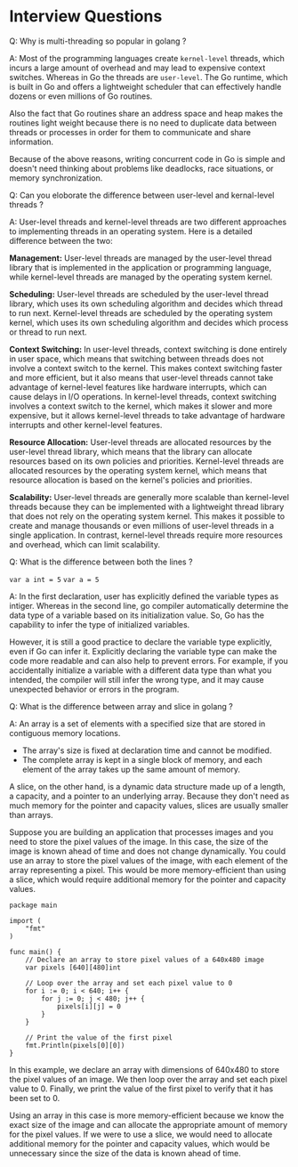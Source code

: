 # Interview Questions

Q: Why is multi-threading so popular in golang ?

A: Most of the programming languages create `kernel-level` threads, which incurs a large amount of overhead and may lead to expensive context switches.
Whereas in Go the threads are `user-level`. The Go runtime, which is built in Go and offers a lightweight scheduler that can effectively handle dozens or even millions of Go routines.

Also the fact that Go routines share an address space and heap makes the routines light weight because there is no need to duplicate
data between threads or processes in order for them to communicate and share information.

Because of the above reasons, writing concurrent code in Go is simple and doesn't need thinking about problems
like deadlocks, race situations, or memory synchronization. 

Q: Can you eloborate the difference between user-level and kernal-level threads ?

A: User-level threads and kernel-level threads are two different approaches to implementing threads in an operating system. 
Here is a detailed difference between the two:

**Management:** User-level threads are managed by the user-level thread library that is implemented in the application or programming language, while kernel-level threads are managed by the operating system kernel.

**Scheduling:** User-level threads are scheduled by the user-level thread library, which uses its own scheduling algorithm and decides which thread to run next. Kernel-level threads are scheduled by the operating system kernel, which uses its own scheduling algorithm and decides which process or thread to run next.

**Context Switching:** In user-level threads, context switching is done entirely in user space, which means that switching between threads does not involve a context switch to the kernel. This makes context switching faster and more efficient, but it also means that user-level threads cannot take advantage of kernel-level features like hardware interrupts, which can cause delays in I/O operations. In kernel-level threads, context switching involves a context switch to the kernel, which makes it slower and more expensive, but it allows kernel-level threads to take advantage of hardware interrupts and other kernel-level features.

**Resource Allocation:** User-level threads are allocated resources by the user-level thread library, which means that the library can allocate resources based on its own policies and priorities. Kernel-level threads are allocated resources by the operating system kernel, which means that resource allocation is based on the kernel's policies and priorities.

**Scalability:** User-level threads are generally more scalable than kernel-level threads because they can be implemented with a lightweight thread library that does not rely on the operating system kernel. This makes it possible to create and manage thousands or even millions of user-level threads in a single application. In contrast, kernel-level threads require more resources and overhead, which can limit scalability.

Q: What is the difference between both the lines ?

`var a int = 5`
`var a = 5`

A: In the first declaration, user has explicitly defined the variable types as intiger. Whereas in the second line, go compiler automatically determine the data type of a variable based on its initialization value. So, Go has the capability to infer the type of initialized variables.

However, it is still a good practice to declare the variable type explicitly, even if Go can infer it. Explicitly declaring the variable type can make the code more readable and can also help to prevent errors. For example, if you accidentally initialize a variable with a different data type than what you intended, the compiler will still infer the wrong type, and it may cause unexpected behavior or errors in the program.


Q: What is the difference between array and slice in golang ?

A: An array is a set of elements with a specified size that are stored in contiguous memory locations.
   - The array's size is fixed at declaration time and cannot be modified.
   - The complete array is kept in a single block of memory, and each element of the array takes up the same amount of memory.

A slice, on the other hand, is a dynamic data structure made up of a length, a capacity, and a pointer to an underlying array. Because they don't need as much memory for the pointer and capacity values, slices are usually smaller than arrays.

Suppose you are building an application that processes images and you need to store the pixel values of the image. In this case, the size of the image is known ahead of time and does not change dynamically. You could use an array to store the pixel values of the image, with each element of the array representing a pixel. This would be more memory-efficient than using a slice, which would require additional memory for the pointer and capacity values.

```
package main

import (
	"fmt"
)

func main() {
	// Declare an array to store pixel values of a 640x480 image
	var pixels [640][480]int

	// Loop over the array and set each pixel value to 0
	for i := 0; i < 640; i++ {
		for j := 0; j < 480; j++ {
			pixels[i][j] = 0
		}
	}

	// Print the value of the first pixel
	fmt.Println(pixels[0][0])
}
```

In this example, we declare an array with dimensions of 640x480 to store the pixel values of an image. We then loop over the array and set each pixel value to 0. Finally, we print the value of the first pixel to verify that it has been set to 0.

Using an array in this case is more memory-efficient because we know the exact size of the image and can allocate the appropriate amount of memory for the pixel values. If we were to use a slice, we would need to allocate additional memory for the pointer and capacity values, which would be unnecessary since the size of the data is known ahead of time.
